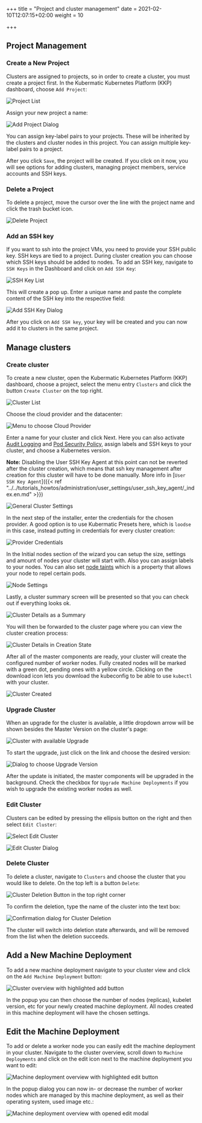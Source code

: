 +++
title = "Project and cluster management"
date = 2021-02-10T12:07:15+02:00
weight = 10

+++

## Project Management

### Create a New Project

Clusters are assigned to projects, so in order to create a cluster, you must create a project first. In the Kubermatic Kubernetes Platform (KKP) dashboard, choose `Add Project`:

![Project List](/img/kubermatic/master/tutorials/projects_overview.png?classes=shadow,border "Project List")

Assign your new project a name:

![Add Project Dialog](/img/kubermatic/master/tutorials/project_add.png?classes=shadow,border "Add Project Dialog")

You can assign key-label pairs to your projects. These will be inherited by the clusters and cluster nodes in this project. You can assign multiple key-label pairs to a project.

After you click `Save`, the project will be created. If you click on it now, you will see options for adding clusters, managing project members, service accounts and SSH keys.


### Delete a Project

To delete a project, move the cursor over the line with the project name and click the trash bucket icon.

![Delete Project](/img/kubermatic/master/tutorials/project_delete.png?classes=shadow,border "Delete Project")


### Add an SSH key

If you want to ssh into the project VMs, you need to provide your SSH public key. SSH keys are tied to a project. During cluster creation you can choose which SSH keys should be added to nodes. To add an SSH key, navigate to `SSH Keys` in the Dashboard and click on `Add SSH Key`:

![SSH Key List](/img/kubermatic/master/tutorials/sshkeys_overview.png?classes=shadow,border "SSH Key List")

This will create a pop up. Enter a unique name and paste the complete content of the SSH key into the respective field:

![Add SSH Key Dialog](/img/kubermatic/master/tutorials/sshkeys_add_dialog.png?classes=shadow,border "Add SSH Key Dialog")

After you click on `Add SSH key`, your key will be created and you can now add it to clusters in the same project.


## Manage clusters

### Create cluster

To create a new cluster, open the Kubermatic Kubernetes Platform (KKP) dashboard, choose a project, select the menu entry `Clusters` and click the button `Create Cluster` on the top right.

![Cluster List](/img/kubermatic/master/tutorials/cluster_list.png?classes=shadow,border "Cluster List")

Choose the cloud provider and the datacenter:

![Menu to choose Cloud Provider](/img/kubermatic/master/tutorials/wizard_step_1.png?classes=shadow,border "Menu to choose Cloud Provider")

Enter a name for your cluster and click Next. Here you can also activate [Audit Logging](https://kubernetes.io/docs/tasks/debug-application-cluster/audit/) and [Pod Security Policy](https://kubernetes.io/docs/concepts/policy/pod-security-policy/), assign labels and SSH keys to your cluster, and choose a Kubernetes version.

**Note:**
Disabling the User SSH Key Agent at this point can not be reverted after the cluster creation, which means that ssh key management after creation for this cluster will have to be done manually. More info in [`User SSH Key Agent`]({{< ref "../../tutorials_howtos/administration/user_settings/user_ssh_key_agent/_index.en.md" >}}) 

![General Cluster Settings](/img/kubermatic/master/tutorials/wizard_step_2.png?classes=shadow,border "General Cluster Settings")


In the next step of the installer, enter the credentials for the chosen provider. A good option is to use Kubermatic Presets here, which is `loodse` in this case, instead putting in credentials for every cluster creation:

![Provider Credentials](/img/kubermatic/master/tutorials/wizard_step_3.png?classes=shadow,border "Provider Credentials")

In the Initial nodes section of the wizard you can setup the size, settings and amount of nodes your cluster will start with. Also you can assign labels to your nodes. You can also set [node taints](https://kubernetes.io/docs/concepts/configuration/taint-and-toleration/) which is a property that allows your node to repel certain pods.

![Node Settings](/img/kubermatic/master/tutorials/wizard_step_4.png?classes=shadow,border "Node Settings")

Lastly, a cluster summary screen will be presented so that you can check out if everything looks ok.

![Cluster Details as a Summary](/img/kubermatic/master/tutorials/wizard_step_5.png?classes=shadow,border "Cluster Details as a Summary")

You will then be forwarded to the cluster page where you can view the cluster creation process:

![Cluster Details in Creation State](/img/kubermatic/master/tutorials/cluster_details_after_creation.png?classes=shadow,border "Cluster Details in Creation State")

After all of the master components are ready, your cluster will create the configured number of worker nodes. Fully created nodes will be marked with a green dot, pending ones with a yellow circle. Clicking on the download icon lets you download the kubeconfig to be able to use `kubectl` with your cluster.

![Cluster Created](/img/kubermatic/master/tutorials/cluster_details_overview.png?classes=shadow,border "Cluster Created")

### Upgrade Cluster

When an upgrade for the cluster is available, a little dropdown arrow will be shown besides the Master Version on the cluster's page:

![Cluster with available Upgrade](/img/kubermatic/master/tutorials/upgrade_version.png?classes=shadow,border "Cluster with available Upgrade")

To start the upgrade, just click on the link and choose the desired version:

![Dialog to choose Upgrade Version](/img/kubermatic/master/tutorials/change_version.png?classes=shadow,border "Dialog to choose Upgrade Version")

After the update is initiated, the master components will be upgraded in the background. Check the checkbox for `Upgrade Machine Deployments` if you wish to upgrade the existing worker nodes as well.

### Edit Cluster

Clusters can be edited by pressing the ellipsis button on the right and then select `Edit Cluster`:

![Select Edit Cluster](/img/kubermatic/master/tutorials/cluster_edit_menu.png?classes=shadow,border "Select Edit Cluster")

![Edit Cluster Dialog](/img/kubermatic/master/tutorials/edit_cluster_dialog.png?classes=shadow,border "Edit Cluster Dialog")

### Delete Cluster

To delete a cluster, navigate to `Clusters` and choose the cluster that you would like to delete. On the top left is a button `Delete`:

![Cluster Deletion Button in the top right corner](/img/kubermatic/master/tutorials/delete_cluster_button.png?classes=shadow,border "Cluster Deletion Button in the top right corner")

To confirm the deletion, type the name of the cluster into the text box:

![Confirmation dialog for Cluster Deletion](/img/kubermatic/master/tutorials/delete_cluster.png?classes=shadow,border "Confirmation dialog for Cluster Deletion")

The cluster will switch into deletion state afterwards, and will be removed from the list when the deletion succeeds.


## Add a New Machine Deployment

To add a new machine deployment navigate to your cluster view and click on the `Add Machine Deployment` button:

![Cluster overview with highlighted add button](/img/kubermatic/master/tutorials/add_machine_deployment.png?classes=shadow,border "Cluster overview with highlighted add button")

In the popup you can then choose the number of nodes (replicas), kubelet version, etc for your newly created machine deployment. All nodes created in this machine deployment will have the chosen settings.

## Edit the Machine Deployment

To add or delete a worker node you can easily edit the machine deployment in your cluster. Navigate to the cluster overview, scroll down to `Machine Deployments` and click on the edit icon next to the machine deployment you want to edit:

![Machine deployment overview with highlighted edit button](/img/kubermatic/master/tutorials/machine_deployment_edit.png?classes=shadow,border "Machine deployment overview with highlighted edit button")

In the popup dialog you can now in- or decrease the number of worker nodes which are managed by this machine deployment, as well as their operating system, used image etc.:

![Machine deployment overview with opened edit modal](/img/kubermatic/master/tutorials/machine_deployment_edit_dialog.png?classes=shadow,border "Machine deployment overview with opened edit modal")
